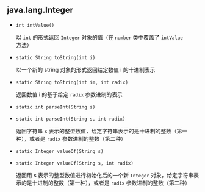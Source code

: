 ## java.lang.Integer

* `int intValue()`

    以 `int` 的形式返回 `Integer` 对象的值（在 `number` 类中覆盖了 `intValue` 方法）
    
* `static String toString(int i)`

    以一个新的 string 对象的形式返回给定数值 i 的十进制表示
    
* `static String toString(int im, int radix)`

    返回数值 i 的基于给定 `radix` 参数进制的表示
    
* `static int parseInt(String s)`

* `static int parseInt(String s, int radix)`

    返回字符串 s 表示的整型数值，给定字符串表示的是十进制的整数（第一种），或者是 `radix` 参数进制的整数（第二种）
    
* `static Integer valueOf(String s)`

* `static Integer valueOf(String s, int radix)`

    返回用 s 表示的整型数值进行初始化后的一个新 `Integer` 对象，给定字符串表示的是十进制的整数（第一种），或者是 `radix` 参数进制的整数（第二种）